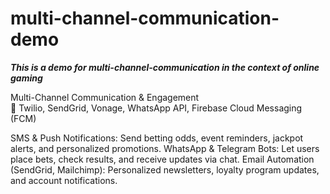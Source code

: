 # multi-channel-communication-demo

***This is a demo for multi-channel-communication in the context of online gaming***

Multi-Channel Communication & Engagement </br>
🔹 Twilio, SendGrid, Vonage, WhatsApp API, Firebase Cloud Messaging (FCM)

SMS & Push Notifications: Send betting odds, event reminders, jackpot alerts, and personalized promotions.
WhatsApp & Telegram Bots: Let users place bets, check results, and receive updates via chat.
Email Automation (SendGrid, Mailchimp): Personalized newsletters, loyalty program updates, and account notifications.
